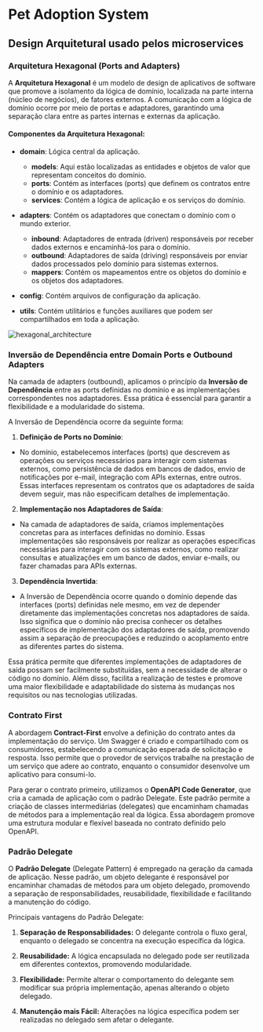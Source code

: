 # Pet Adoption System

## Design Arquitetural usado pelos microservices

### Arquitetura Hexagonal (Ports and Adapters)

A **Arquitetura Hexagonal** é um modelo de design de aplicativos de software que promove a isolamento da lógica de domínio, localizada na parte interna (núcleo de negócios), de fatores externos. A comunicação com a lógica de domínio ocorre por meio de portas e adaptadores, garantindo uma separação clara entre as partes internas e externas da aplicação.

#### Componentes da Arquitetura Hexagonal:

- **domain**: Lógica central da aplicação.
  - **models**: Aqui estão localizadas as entidades e objetos de valor que representam conceitos do domínio.
  - **ports**: Contém as interfaces (ports) que definem os contratos entre o domínio e os adaptadores.
  - **services**: Contém a lógica de aplicação e os serviços do domínio.

- **adapters**: Contém os adaptadores que conectam o domínio com o mundo exterior.
  - **inbound**: Adaptadores de entrada (driven) responsáveis por receber dados externos e encaminhá-los para o domínio.
  - **outbound**: Adaptadores de saída (driving) responsáveis por enviar dados processados pelo domínio para sistemas
    externos.
  - **mappers**: Contém os mapeamentos entre os objetos do domínio e os objetos dos adaptadores.

- **config**: Contém arquivos de configuração da aplicação.

- **utils**: Contém utilitários e funções auxiliares que podem ser compartilhados em toda a aplicação.

![hexagonal_architecture](https://github.com/murilohenzo/mono-to-micro/assets/28688721/467e9210-2584-4204-96e0-f4d8a36e9e78)

### Inversão de Dependência entre Domain Ports e Outbound Adapters

Na camada de adapters (outbound), aplicamos o princípio da **Inversão de Dependência** entre as ports definidas no
domínio e as implementações correspondentes nos adaptadores. Essa prática é essencial para garantir a flexibilidade e a
modularidade do sistema.

A Inversão de Dependência ocorre da seguinte forma:

1. **Definição de Ports no Domínio**:

- No domínio, estabelecemos interfaces (ports) que descrevem as operações ou serviços necessários para interagir com
  sistemas externos, como persistência de dados em bancos de dados, envio de notificações por e-mail, integração com
  APIs externas, entre outros. Essas interfaces representam os contratos que os adaptadores de saída devem seguir, mas
  não especificam detalhes de implementação.

2. **Implementação nos Adaptadores de Saída**:

- Na camada de adaptadores de saída, criamos implementações concretas para as interfaces definidas no domínio. Essas
  implementações são responsáveis por realizar as operações específicas necessárias para interagir com os sistemas
  externos, como realizar consultas e atualizações em um banco de dados, enviar e-mails, ou fazer chamadas para APIs
  externas.

3. **Dependência Invertida**:

- A Inversão de Dependência ocorre quando o domínio depende das interfaces (ports) definidas nele mesmo, em vez de
  depender diretamente das implementações concretas nos adaptadores de saída. Isso significa que o domínio não precisa
  conhecer os detalhes específicos de implementação dos adaptadores de saída, promovendo assim a separação de
  preocupações e reduzindo o acoplamento entre as diferentes partes do sistema.

Essa prática permite que diferentes implementações de adaptadores de saída possam ser facilmente substituídas, sem a
necessidade de alterar o código no domínio. Além disso, facilita a realização de testes e promove uma maior
flexibilidade e adaptabilidade do sistema às mudanças nos requisitos ou nas tecnologias utilizadas.
### Contrato First

A abordagem **Contract-First** envolve a definição do contrato antes da implementação do serviço. Um Swagger é criado e compartilhado com os consumidores, estabelecendo a comunicação esperada de solicitação e resposta. Isso permite que o provedor de serviços trabalhe na prestação de um serviço que adere ao contrato, enquanto o consumidor desenvolve um aplicativo para consumi-lo.

Para gerar o contrato primeiro, utilizamos o **OpenAPI Code Generator**, que cria a camada de aplicação com o padrão Delegate. Este padrão permite a criação de classes intermediárias (delegates) que encaminham chamadas de métodos para a implementação real da lógica. Essa abordagem promove uma estrutura modular e flexível baseada no contrato definido pelo OpenAPI.

### Padrão Delegate

O **Padrão Delegate** (Delegate Pattern) é empregado na geração da camada de aplicação. Nesse padrão, um objeto delegante é responsável por encaminhar chamadas de métodos para um objeto delegado, promovendo a separação de responsabilidades, reusabilidade, flexibilidade e facilitando a manutenção do código.

Principais vantagens do Padrão Delegate:

1. **Separação de Responsabilidades:** O delegante controla o fluxo geral, enquanto o delegado se concentra na execução específica da lógica.
  
2. **Reusabilidade:** A lógica encapsulada no delegado pode ser reutilizada em diferentes contextos, promovendo modularidade.
  
3. **Flexibilidade:** Permite alterar o comportamento do delegante sem modificar sua própria implementação, apenas alterando o objeto delegado.

4. **Manutenção mais Fácil:** Alterações na lógica específica podem ser realizadas no delegado sem afetar o delegante.
